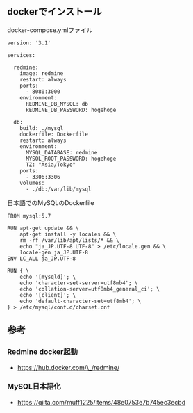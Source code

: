 ## dockerでインストール

docker-compose.ymlファイル

```
version: '3.1'

services:

  redmine:
    image: redmine
    restart: always
    ports:
      - 8080:3000
    environment:
      REDMINE_DB_MYSQL: db
      REDMINE_DB_PASSWORD: hogehoge

  db:
    build: ./mysql
    dockerfile: Dockerfile
    restart: always
    environment:
      MYSQL_DATABASE: redmine
      MYSQL_ROOT_PASSWORD: hogehoge
      TZ: "Asia/Tokyo"
    ports:
      - 3306:3306
    volumes:
      - ./db:/var/lib/mysql
```

日本語でのMySQLのDockerfile

```
FROM mysql:5.7

RUN apt-get update && \
    apt-get install -y locales && \
    rm -rf /var/lib/apt/lists/* && \
    echo "ja_JP.UTF-8 UTF-8" > /etc/locale.gen && \
    locale-gen ja_JP.UTF-8
ENV LC_ALL ja_JP.UTF-8

RUN { \
    echo '[mysqld]'; \
    echo 'character-set-server=utf8mb4'; \
    echo 'collation-server=utf8mb4_general_ci'; \
    echo '[client]'; \
    echo 'default-character-set=utf8mb4'; \
} > /etc/mysql/conf.d/charset.cnf
```

## 参考

### Redmine docker起動

* https://hub.docker.com/\_/redmine/

### MySQL日本語化

* https://qiita.com/muff1225/items/48e0753e7b745ec3ecbd

